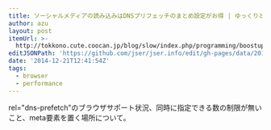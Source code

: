 ```yaml
---
title: ソーシャルメディアの読み込みはDNSプリフェッチのまとめ設定がお得 | ゆっくりと...
author: azu
layout: post
itemUrl: >-
  http://tokkono.cute.coocan.jp/blog/slow/index.php/programming/boostup-socials-with-dns-prefetch/
editJSONPath: 'https://github.com/jser/jser.info/edit/gh-pages/data/2014/12/index.json'
date: '2014-12-21T12:41:54Z'
tags:
  - browser
  - performance
---
```

rel="dns-prefetch"のブラウザサポート状況、同時に指定できる数の制限が無いこと、meta要素を置く場所について。

